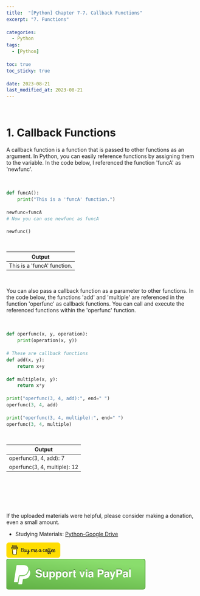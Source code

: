 ```yaml
---
title:  "[Python] Chapter 7-7. Callback Functions"
excerpt: "7. Functions"

categories:
  - Python
tags:
  - [Python]

toc: true
toc_sticky: true
 
date: 2023-08-21
last_modified_at: 2023-08-21
---
```


&nbsp;

# 1. Callback Functions
A callback function is a function that is passed to other functions as an argument. In Python, you can easily reference functions by assigning them to the variable. In the code below, I referenced the function 'funcA' as 'newfunc'.

&nbsp;

```python
def funcA():
    print("This is a 'funcA' function.")

newfunc=funcA
# Now you can use newfunc as funcA

newfunc()
```

&nbsp;

| Output |
|---|
| This is a 'funcA' function. |

&nbsp;

You can also pass a callback function as a parameter to other functions. In the code below, the functions 'add' and 'multiple' are referenced in the function 'operfunc' as callback functions. You can call and execute the referenced functions within the 'operfunc' function.

&nbsp;

```python
def operfunc(x, y, operation):
    print(operation(x, y))

# These are callback functions
def add(x, y):
    return x+y

def multiple(x, y):
    return x*y

print("operfunc(3, 4, add):", end=" ")
operfunc(3, 4, add)

print("operfunc(3, 4, multiple):", end=" ")
operfunc(3, 4, multiple)
```

&nbsp;

| Output |
|---|
| operfunc(3, 4, add): 7 |
| operfunc(3, 4, multiple): 12 |

&nbsp;

&nbsp;

&nbsp;

If the uploaded materials were helpful, please consider making a donation, even a small amount.
- Studying Materials: ​[Python-Google Drive](https://drive.google.com/drive/u/3/folders/1btmxn1mWaPy8ZYZvRu2HWbiV2UKsDwLP)

[!["Buy Me A Coffee"](https://raw.githubusercontent.com/Shine-Loi/Shine-Loi.github.io/master/assets/images/Buymeacoffee.png)](https://www.buymeacoffee.com/shine_loi_lee)
[![Support via PayPal](https://raw.githubusercontent.com/Shine-Loi/Shine-Loi.github.io/41d049ca49169c961adde8f77b7d0f6981851ea3/assets/images/Paypal.svg)](https://paypal.me/goldbin0514?country.x=KR&locale.x=ko_KR)
